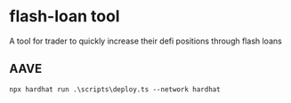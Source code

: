 # flash-loan tool
A tool for trader to quickly increase their defi positions through flash loans


## AAVE
```
npx hardhat run .\scripts\deploy.ts --network hardhat
```